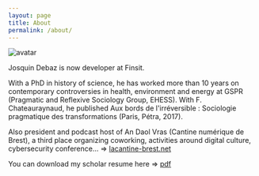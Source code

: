 ```yaml
---
layout: page
title: About
permalink: /about/
---
```


![avatar](https://www.gravatar.com/avatar/4e92d6f761407d6a6f5ccc55cbd4de5a "Josquin Debaz gravatar")


Josquin Debaz is now developer at Finsit.

With a PhD in history of science, he has worked more than 10 years on contemporary controversies in health, environment and energy at GSPR (Pragmatic and Reflexive Sociology Group, EHESS). With F. Chateauraynaud, he published Aux bords de l'irréversible : Sociologie pragmatique des transformations (Paris, Pétra, 2017). 

Also president and podcast host of An Daol Vras (Cantine numérique de Brest), a third place organizing coworking, activities around digital culture, cybersecurity conference... => [lacantine-brest.net](https://www.lacantine.brest-net/)

You can download my scholar resume here =>
[pdf](http://josquin.debaz.free.fr/doc_perso/enseignementsetpublications.pdf)
